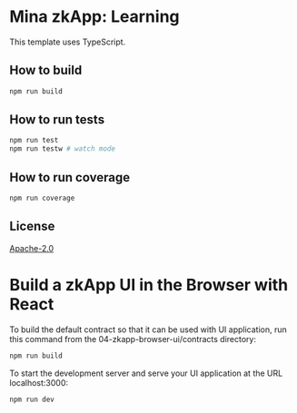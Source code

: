 # Mina zkApp: Learning

This template uses TypeScript.

## How to build

```sh
npm run build
```

## How to run tests

```sh
npm run test
npm run testw # watch mode
```

## How to run coverage

```sh
npm run coverage
```

## License

[Apache-2.0](LICENSE)

# Build a zkApp UI in the Browser with React


To build the default contract so that it can be used with UI application, run this command from the 04-zkapp-browser-ui/contracts directory:

```sh
npm run build
```


To start the development server and serve your UI application at the URL localhost:3000:

```sh
npm run dev
```
